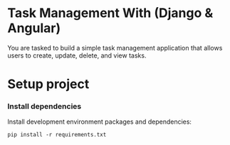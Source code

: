 # Task Management With (Django & Angular)

You are tasked to build a simple task management application that allows users to create, update, delete, and view tasks.


# Setup project
### Install dependencies
Install development environment packages and dependencies:
```
pip install -r requirements.txt
```

